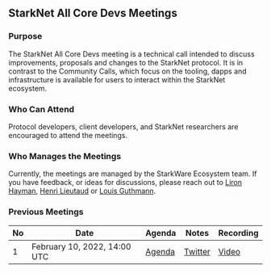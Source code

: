 ## StarkNet All Core Devs Meetings

### Purpose

The StarkNet All Core Devs meeting is a technical call intended to discuss improvements, proposals and changes to the StarkNet protocol. It is in contrast to the Community Calls, which focus on the tooling, dapps and infrastructure is available for users to interact within the StarkNet ecosystem.

### Who Can Attend

Protocol developers, client developers, and StarkNet researchers are encouraged to attend the meetings. 

### Who Manages the Meetings

Currently, the meetings are managed by the StarkWare Ecosystem team. If you have feedback, or ideas for discussions, please reach out to [Liron Hayman](https://twitter.com/HaymanLiron), [Henri Lieutaud](https://twitter.com/HenriLieutaud) or [Louis Guthmann](https://twitter.com/guthl). 

### Previous Meetings

| No  | Date                                 | Agenda                                              | Notes                                                                                                                                                                    | Recording                                                                          |
| --- | ------------------------------------ | --------------------------------------------------- | ------------------------------------------------------------------------------------------------------------------------------------------------------------------------ | ---------------------------------------------------------------------------------- |
| 1   | February 10, 2022, 14:00 UTC          | [Agenda](<Meeting #1.md>) | [Twitter]()                                             | [Video](https://us02web.zoom.us/rec/share/UrXVrIBa-hzbb8ckFwmE5n54HnNH_GlaMli33fNFNrc717sFliBfxFD-5WLXzMQD.6BG5HeqO36XDWUSt) 
